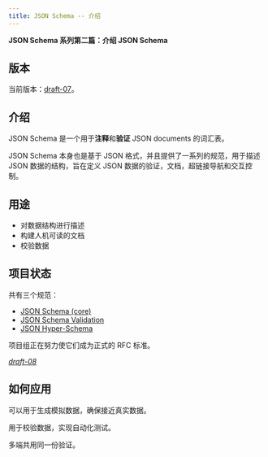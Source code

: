 ```yaml
---
title: JSON Schema -- 介绍
---
```


**JSON Schema 系列第二篇：介绍 JSON Schema**

<!--more-->  

## 版本

当前版本：[draft-07](http://json-schema.org/specification.html)。

## 介绍

JSON Schema 是一个用于**注释**和**验证** JSON documents 的词汇表。

JSON Schema 本身也是基于 JSON 格式，并且提供了一系列的规范，用于描述 JSON 数据的结构，旨在定义 JSON 数据的验证，文档，超链接导航和交互控制。

## 用途

* 对数据结构进行描述
* 构建人机可读的文档
* 校验数据

## 项目状态

共有三个规范：

* [JSON Schema (core)](https://datatracker.ietf.org/doc/draft-handrews-json-schema/)
* [JSON Schema Validation](https://datatracker.ietf.org/doc/draft-handrews-json-schema-validation/)
* [JSON Hyper-Schema](https://datatracker.ietf.org/doc/draft-handrews-json-schema-hyperschema/)

项目组正在努力使它们成为正式的 RFC 标准。

*[draft-08](https://github.com/json-schema-org/json-schema-spec/milestone/6)*

## 如何应用

可以用于生成模拟数据，确保接近真实数据。

用于校验数据，实现自动化测试。

多端共用同一份验证。
